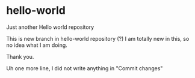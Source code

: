 # hello-world
Just another Hello world repository

This is new branch in hello-world repository (?)
I am totally new in this, so no idea what I am doing.

Thank you.

Uh one more line, I did not write anything in "Commit changes"
